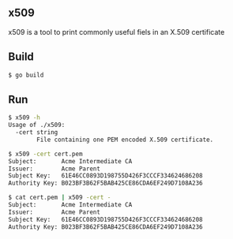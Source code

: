 ## x509

x509 is a tool to print commonly useful fiels in an X.509 certificate

## Build

```bash
$ go build
```

## Run

```bash
$ x509 -h
Usage of ./x509:
  -cert string
    	File containing one PEM encoded X.509 certificate.
```

```bash
$ x509 -cert cert.pem
Subject:       Acme Intermediate CA
Issuer:        Acme Parent 
Subject Key:   61E46CC0893D198755D426F3CCCF334624686208
Authority Key: B023BF3B62F5BAB425CE86CDA6EF249D7108A236
```

```bash
$ cat cert.pem | x509 -cert -
Subject:       Acme Intermediate CA
Issuer:        Acme Parent 
Subject Key:   61E46CC0893D198755D426F3CCCF334624686208
Authority Key: B023BF3B62F5BAB425CE86CDA6EF249D7108A236
```
